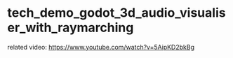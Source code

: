 # tech_demo_godot_3d_audio_visualiser_with_raymarching
related video: https://www.youtube.com/watch?v=5AipKD2bkBg
